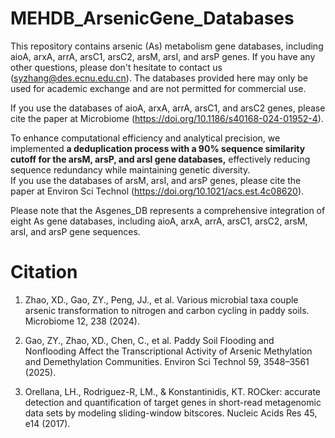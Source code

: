 # MEHDB_ArsenicGene_Databases
This repository contains arsenic (As) metabolism gene databases, including aioA, arxA, arrA, arsC1, arsC2, arsM, arsI, and arsP genes. If you have any other questions, please don't hesitate to contact us (syzhang@des.ecnu.edu.cn). The databases provided here may only be used for academic exchange and are not permitted for commercial use.

If you use the databases of aioA, arxA, arrA, arsC1, and arsC2 genes, please cite the paper at Microbiome (https://doi.org/10.1186/s40168-024-01952-4).

To enhance computational efficiency and analytical precision, we implemented **a deduplication process with a 90% sequence similarity cutoff for the arsM, arsP, and arsI gene databases,** effectively reducing sequence redundancy while maintaining genetic diversity.\
If you use the databases of arsM, arsI, and arsP genes, please cite the paper at Environ Sci Technol (https://doi.org/10.1021/acs.est.4c08620).

Please note that the Asgenes_DB represents a comprehensive integration of eight As gene databases, including aioA, arxA, arrA, arsC1, arsC2, arsM, arsI, and arsP gene sequences.

# Citation
1. Zhao, XD., Gao, ZY., Peng, JJ., et al. Various microbial taxa couple arsenic transformation to nitrogen and carbon cycling in paddy soils. Microbiome 12, 238 (2024).

2. Gao, ZY., Zhao, XD., Chen, C., et al. Paddy Soil Flooding and Nonflooding Affect the Transcriptional Activity of Arsenic Methylation and Demethylation Communities. Environ Sci Technol 59, 3548–3561 (2025).

3. Orellana, LH., Rodriguez-R, LM., & Konstantinidis, KT. ROCker: accurate detection and quantification of target genes in short-read metagenomic data sets by modeling sliding-window bitscores. Nucleic Acids Res 45, e14 (2017).
